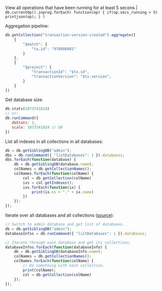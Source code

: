 View all operations that have been running for at least 5 secons | `db.currentOp().inprog.forEach( function(op) { if(op.secs_running > 5) printjson(op); } )`

Aggregation pipeline:
```js
db.getCollection("transaction-version-created").aggregate([
    {
        "$match": {
            "tx.id": "970888081"
        }
    },
    {
        "$project": {
            "transactionId": "$tx.id",
            "transactionVersion": "$tx.version",
        }
    }
])
```

Get database size:
```js
db.stats(1073741824)
// or:
db.runCommand({
   dbStats: 1,
   scale: 1073741824 // GB
})
```

List all indexes in all collections in all databases:
```js
db = db.getSiblingDB("admin");
dbs = db.runCommand({ "listDatabases": 1 }).databases;
dbs.forEach(function(database) {
    db = db.getSiblingDB(database.name);
    colNames = db.getCollectionNames();
    colNames.forEach(function(colName) {
        col = db.getCollection(colName)
        ixs = col.getIndexes();
        ixs.forEach(function(ix) {
            print(ix.ns + "." + ix.name)
        })
    });
});
```

Iterate over all databases and all collections ([source](https://stackoverflow.com/a/29611157/13314015)):
```js
// Switch to admin database and get list of databases.
db = db.getSiblingDB("admin");
databaseInfos = db.runCommand({ "listDatabases": 1 }).databases;

// Iterate through each database and get its collections.
databaseInfos.forEach(function(databaseInfo) {
    db = db.getSiblingDB(databaseInfo.name);
    colNames = db.getCollectionNames();
    colNames.forEach(function(colName) {
        // Do something with each collection.
        print(colName);
        col = db.getCollection(colName)
    });
});
```
